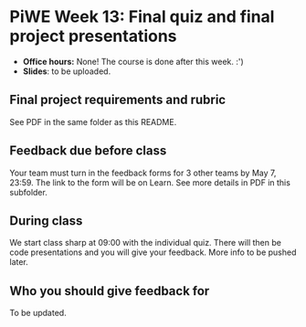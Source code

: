 # PiWE Week 13: Final quiz and final project presentations

* **Office hours:** None! The course is done after this week. :')
* **Slides**: to be uploaded.


## Final project requirements and rubric

See PDF in the same folder as this README.

## Feedback due before class

Your team must turn in the feedback forms for 3 other teams by May 7, 23:59.
The link to the form will be on Learn. See more details in PDF in this subfolder.

## During class

We start class sharp at 09:00 with the individual quiz. There will then be
code presentations and you will give your feedback. More info to be pushed
later.

## Who you should give feedback for

To be updated.
